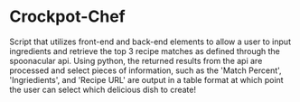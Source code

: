 # Crockpot-Chef
Script that utilizes front-end and back-end elements to allow a user to input ingredients and retrieve the top 3 recipe matches as defined through the spoonacular api. Using python, the returned results from the api are processed and select pieces of information, such as the 'Match Percent', 'Ingriedients', and 'Recipe URL' are output in a table format at which point the user can select which delicious dish to create!
